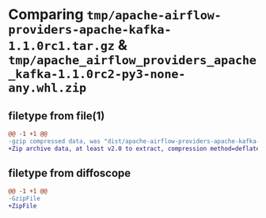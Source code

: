 # Comparing `tmp/apache-airflow-providers-apache-kafka-1.1.0rc1.tar.gz` & `tmp/apache_airflow_providers_apache_kafka-1.1.0rc2-py3-none-any.whl.zip`

## filetype from file(1)

```diff
@@ -1 +1 @@
-gzip compressed data, was "dist/apache-airflow-providers-apache-kafka-1.1.0rc1.tar", last modified: Tue May 16 15:53:07 2023, max compression
+Zip archive data, at least v2.0 to extract, compression method=deflate
```

## filetype from diffoscope

```diff
@@ -1 +1 @@
-GzipFile
+ZipFile
```

